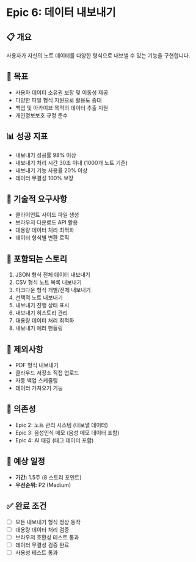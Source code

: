 # Epic 6: 데이터 내보내기

## 📋 개요

사용자가 자신의 노트 데이터를 다양한 형식으로 내보낼 수 있는 기능을 구현합니다.

## 🎯 목표

-   사용자 데이터 소유권 보장 및 이동성 제공
-   다양한 파일 형식 지원으로 활용도 증대
-   백업 및 아카이브 목적의 데이터 추출 지원
-   개인정보보호 규정 준수

## 📊 성공 지표

-   내보내기 성공률 98% 이상
-   내보내기 처리 시간 30초 이내 (1000개 노트 기준)
-   내보내기 기능 사용률 20% 이상
-   데이터 무결성 100% 보장

## 🔧 기술적 요구사항

-   클라이언트 사이드 파일 생성
-   브라우저 다운로드 API 활용
-   대용량 데이터 처리 최적화
-   데이터 형식별 변환 로직

## 📝 포함되는 스토리

1. JSON 형식 전체 데이터 내보내기
2. CSV 형식 노트 목록 내보내기
3. 마크다운 형식 개별/전체 내보내기
4. 선택적 노트 내보내기
5. 내보내기 진행 상태 표시
6. 내보내기 히스토리 관리
7. 대용량 데이터 처리 최적화
8. 내보내기 에러 핸들링

## 🚫 제외사항

-   PDF 형식 내보내기
-   클라우드 저장소 직접 업로드
-   자동 백업 스케줄링
-   데이터 가져오기 기능

## 🔗 의존성

-   Epic 2: 노트 관리 시스템 (내보낼 데이터)
-   Epic 3: 음성인식 메모 (음성 메모 데이터 포함)
-   Epic 4: AI 태깅 (태그 데이터 포함)

## 📅 예상 일정

-   **기간:** 1.5주 (8 스토리 포인트)
-   **우선순위:** P2 (Medium)

## ✅ 완료 조건

-   [ ] 모든 내보내기 형식 정상 동작
-   [ ] 대용량 데이터 처리 검증
-   [ ] 브라우저 호환성 테스트 통과
-   [ ] 데이터 무결성 검증 완료
-   [ ] 사용성 테스트 통과